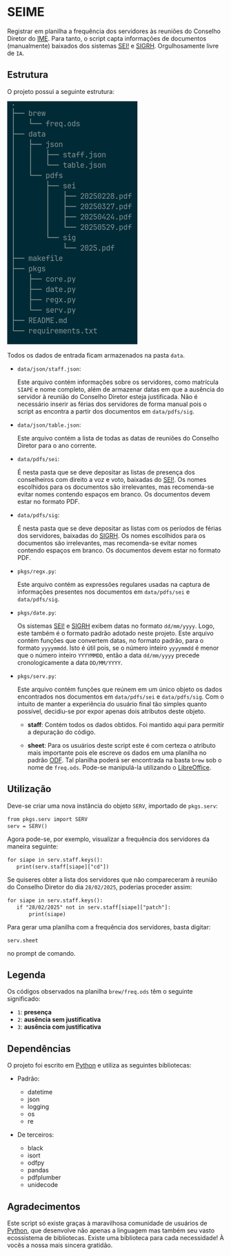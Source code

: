 # SEIME

Registrar em planilha a frequência dos servidores às reuniões do Conselho
Diretor do [IME][]. Para tanto, o script capta informações de documentos
(manualmente) baixados dos sistemas [SEI!][] e [SIGRH][]. Orgulhosamente livre
de `IA`.

## Estrutura

O projeto possui a seguinte estrutura:

![Estrutura](figs/struct.png)

Todos os dados de entrada ficam armazenados na pasta `data`.

- `data/json/staff.json`:

    Este arquivo contém informações sobre os servidores, como matrícula `SIAPE`
    e nome completo, além de armazenar datas em que a ausência do servidor à
    reunião do Conselho Diretor esteja justificada. Não é necessário inserir as
    férias dos servidores de forma manual pois o script as encontra a partir dos
    documentos em `data/pdfs/sig`.

- `data/json/table.json`:

    Este arquivo contém a lista de todas as datas de reuniões do Conselho
    Diretor para o ano corrente.

- `data/pdfs/sei`:

    É nesta pasta que se deve depositar as listas de presença dos conselheiros
    com direito a voz e voto, baixadas do [SEI!][]. Os nomes escolhidos para os
    documentos são irrelevantes, mas recomenda-se evitar nomes contendo espaços
    em branco. Os documentos devem estar no formato PDF.

- `data/pdfs/sig`:

    É nesta pasta que se deve depositar as listas com os períodos de férias dos
    servidores, baixadas do [SIGRH][]. Os nomes escolhidos para os documentos
    são irrelevantes, mas recomenda-se evitar nomes contendo espaços em branco.
    Os documentos devem estar no formato PDF.

- `pkgs/regx.py`:

    Este arquivo contém as expressões regulares usadas na captura de informações
    presentes nos documentos em `data/pdfs/sei` e `data/pdfs/sig`.

- `pkgs/date.py`:

    Os sistemas [SEI!][] e [SIGRH][] exibem datas no formato `dd/mm/yyyy`. Logo,
    este também é o formato padrão adotado neste projeto. Este arquivo contém
    funções que convertem datas, no formato padrão, para o formato `yyyymmdd`.
    Isto é útil pois, se o número inteiro `yyyymmdd` é menor que o número
    inteiro `YYYYMMDD`, então a data `dd/mm/yyyy` precede cronologicamente a
    data `DD/MM/YYYY`.

- `pkgs/serv.py`:

    Este arquivo contém funções que reúnem em um único objeto os dados
    encontrados nos documentos em `data/pdfs/sei` e `data/pdfs/sig`. Com o
    intuito de manter a experiência do usuário final tão simples quanto
    possível, decidiu-se por expor apenas dois atributos deste objeto.

    - **staff**: Contém todos os dados obtidos. Foi mantido aqui para permitir a
      depuração do código.

    - **sheet**: Para os usuários deste script este é com certeza o atributo
      mais importante pois ele escreve os dados em uma planilha no padrão
      [ODF][]. Tal planilha poderá ser encontrada na basta `brew` sob o nome de
      `freq.ods`. Pode-se manipulá-la utilizando o [LibreOffice][].

## Utilização

Deve-se criar uma nova instância do objeto `SERV`, importado de `pkgs.serv`:

```python3
from pkgs.serv import SERV
serv = SERV()
```

Agora pode-se, por exemplo, visualizar a frequência dos servidores da maneira
seguinte:

```python3
for siape in serv.staff.keys():
   print(serv.staff[siape]["cd"])
```

Se quiseres obter a lista dos servidores que não compareceram à reunião do
Conselho Diretor do dia `28/02/2025`, poderias proceder assim:

```python3
for siape in serv.staff.keys():
   if "28/02/2025" not in serv.staff[siape]["patch"]:
       print(siape)
```

Para gerar uma planilha com a frequência dos servidores, basta digitar:

```python3
serv.sheet
```

no prompt de comando.

## Legenda

Os códigos observados na planilha `brew/freq.ods` têm o seguinte significado:

- `1`: **presença**
- `2`: **ausência sem justificativa**
- `3`: **ausência com justificativa**

## Dependências

O projeto foi escrito em [Python][] e utiliza as seguintes bibliotecas:

- Padrão:

  - datetime
  - json
  - logging
  - os
  - re

- De terceiros:

  - black
  - isort
  - odfpy
  - pandas
  - pdfplumber
  - unidecode

## Agradecimentos

Este script só existe graças à maravilhosa comunidade de usuários de [Python][],
que desenvolve não apenas a linguagem mas também seu vasto ecossistema de
bibliotecas. Existe uma biblioteca para cada necessidade! À vocês a nossa mais
sincera gratidão.

[IME]: https://ime.ufg.br
[LibreOffice]: https://www.libreoffice.org/
[ODF]: https://en.wikipedia.org/wiki/OpenDocument
[Python]: https://python.org
[SEI!]: https://sei.ufg.br
[SIGRH]: https://sigrh.sistemas.ufg.br/sigrh/public/home.jsf
